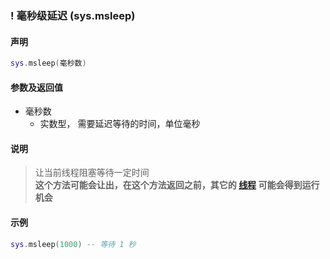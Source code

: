 ### \! 毫秒级延迟 \(**sys\.msleep**\)


#### 声明
```lua
sys.msleep(毫秒数)
```


#### 参数及返回值
- 毫秒数
    - 实数型， 需要延迟等待的时间，单位毫秒


#### 说明
> 让当前线程阻塞等待一定时间  
> **这个方法可能会让出，在这个方法返回之前，其它的 [线程](/Handbook/thread/README.md) 可能会得到运行机会**  


#### 示例  
```lua
sys.msleep(1000) -- 等待 1 秒
```

